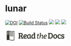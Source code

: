 # lunar

[![DOI](https://zenodo.org/badge/367550995.svg)](https://zenodo.org/badge/latestdoi/367550995)
[![Build Status](https://travis-ci.com/timm/lunar.svg?branch=main)](https://travis-ci.com/timm/lunar)
[![](https://img.shields.io/badge/language-moonscript,bash-orange)](https://moonscript.org/reference/)
![](https://img.shields.io/badge/purpose-ai%20,%20se-blueviolet)
[![](https://img.shields.io/badge/license-mit-lightgrey)](http://github.com/timm/lunar/blob/main/LICENSE.md)<br>

<a href="http://menzies.us/lunar"><img 
   width=200 src="/docs/assets/img/readthedocs.png"></a>
